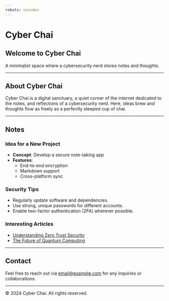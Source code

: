 ```yaml
---
robots: noindex
---
```


# Cyber Chai

## Welcome to Cyber Chai

A minimalist space where a cybersecurity nerd stores notes and thoughts.

---

## About Cyber Chai

Cyber Chai is a digital sanctuary, a quiet corner of the internet dedicated to the notes, and reflections of a cybersecurity nerd. Here, ideas brew and thoughts flow as freely as a perfectly steeped cup of chai.

---

## Notes

### Idea for a New Project
- **Concept**: Develop a secure note-taking app
- **Features**:
  - End-to-end encryption
  - Markdown support
  - Cross-platform sync

### Security Tips
- Regularly update software and dependencies.
- Use strong, unique passwords for different accounts.
- Enable two-factor authentication (2FA) wherever possible.

### Interesting Articles
- [Understanding Zero Trust Security](https://example.com/zero-trust)
- [The Future of Quantum Computing](https://example.com/quantum-computing)

---

## Contact

Feel free to reach out via [email@example.com](mailto:email@example.com) for any inquiries or collaborations.

---

&copy; 2024 Cyber Chai. All rights reserved.

